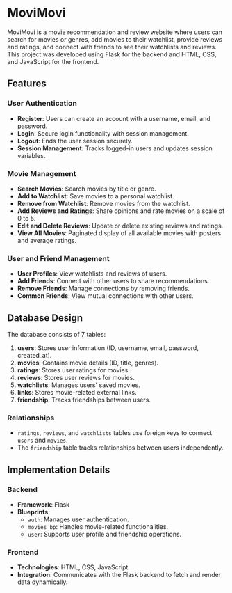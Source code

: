 # MoviMovi

MoviMovi is a movie recommendation and review website where users can search for movies or genres, add movies to their watchlist, provide reviews and ratings, and connect with friends to see their watchlists and reviews. This project was developed using Flask for the backend and HTML, CSS, and JavaScript for the frontend.

## Features

### User Authentication
- **Register**: Users can create an account with a username, email, and password.
- **Login**: Secure login functionality with session management.
- **Logout**: Ends the user session securely.
- **Session Management**: Tracks logged-in users and updates session variables.

### Movie Management
- **Search Movies**: Search movies by title or genre.
- **Add to Watchlist**: Save movies to a personal watchlist.
- **Remove from Watchlist**: Remove movies from the watchlist.
- **Add Reviews and Ratings**: Share opinions and rate movies on a scale of 0 to 5.
- **Edit and Delete Reviews**: Update or delete existing reviews and ratings.
- **View All Movies**: Paginated display of all available movies with posters and average ratings.

### User and Friend Management
- **User Profiles**: View watchlists and reviews of users.
- **Add Friends**: Connect with other users to share recommendations.
- **Remove Friends**: Manage connections by removing friends.
- **Common Friends**: View mutual connections with other users.

## Database Design

The database consists of 7 tables:
1. **users**: Stores user information (ID, username, email, password, created_at).
2. **movies**: Contains movie details (ID, title, genres).
3. **ratings**: Stores user ratings for movies.
4. **reviews**: Stores user reviews for movies.
5. **watchlists**: Manages users' saved movies.
6. **links**: Stores movie-related external links.
7. **friendship**: Tracks friendships between users.

### Relationships
- `ratings`, `reviews`, and `watchlists` tables use foreign keys to connect `users` and `movies`.
- The `friendship` table tracks relationships between users independently.

## Implementation Details

### Backend
- **Framework**: Flask
- **Blueprints**:
  - `auth`: Manages user authentication.
  - `movies_bp`: Handles movie-related functionalities.
  - `user`: Supports user profile and friendship operations.

### Frontend
- **Technologies**: HTML, CSS, JavaScript
- **Integration**: Communicates with the Flask backend to fetch and render data dynamically.
